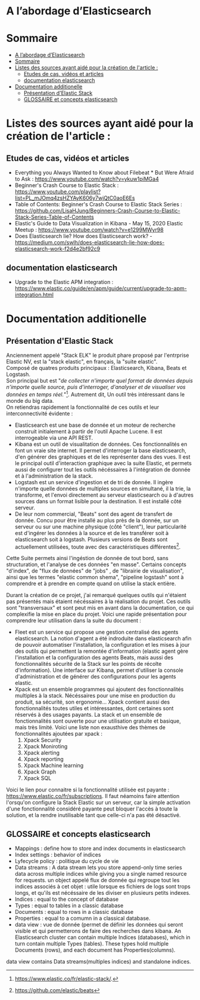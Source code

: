 # A l’abordage d’Elasticsearch
# Sommaire
- [A l’abordage d’Elasticsearch](#a-labordage-delasticsearch)
- [Sommaire](#sommaire)
- [Listes des sources ayant aidé pour la création de l'article :](#listes-des-sources-ayant-aidé-pour-la-création-de-larticle-)
  - [Etudes de cas, vidéos et articles](#etudes-de-cas-vidéos-et-articles)
  - [documentation elasticsearch](#documentation-elasticsearch)
- [Documentation additionelle](#documentation-additionelle)
  - [Présentation d'Elastic Stack](#présentation-delastic-stack)
  - [GLOSSAIRE et concepts elasticsearch](#glossaire-et-concepts-elasticsearch)

# Listes des sources ayant aidé pour la création de l'article :
## Etudes de cas, vidéos et articles
- Everything you Always Wanted to Know about Filebeat * But Were Afraid to Ask : https://www.youtube.com/watch?v=ykuw1piMGa4
- Beginner's Crash Course to Elastic Stack : https://www.youtube.com/playlist?list=PL_mJOmq4zsHZYAyK606y7wjQtC0aoE6Es
- Table of Contents: Beginner's Crash Course to Elastic Stack Series : https://github.com/LisaHJung/Beginners-Crash-Course-to-Elastic-Stack-Series-Table-of-Contents
- Elastic's Guide to Data Visualization in Kibana - May 15, 2020 Elastic Meetup : https://www.youtube.com/watch?v=e1299MWyr98
- Does Elasticsearch lie? How does Elasticsearch work? - https://medium.com/swlh/does-elasticsearch-lie-how-does-elasticsearch-work-f2d4e2bf92c9

## documentation elasticsearch
- Upgrade to the Elastic APM integration : https://www.elastic.co/guide/en/apm/guide/current/upgrade-to-apm-integration.html 


# Documentation additionelle
## Présentation d'Elastic Stack

Anciennement appelé "Stack ELK" le produit phare proposé par l'entrprise Elastic NV, est la "stack elastic", en français, la "suite elastic". </br>
Composé de quatres produits principaux : Elasticsearch, Kibana, Beats et Logstash. </br>
Son principal but est "*de collecter n'importe quel format de données depuis n'importe quelle source, puis d'interroger, d'analyser et de visualiser vos données en temps réel.*"[^1]. Autrement dit, Un outil très intéressant dans le monde du big data. </br>
On retiendras rapidement la fonctionnalité de ces outils et leur interconnectivité évidente : </br>
- Elasticsearch est une base de donnée et un moteur de recherche construit initialement à partir de l'outil Apache Lucene. Il est interrogeable via une API REST. 
- Kibana est un outil de visualitation de données. Ces fonctionnalités en font un vraie site internet. Il permet d'interroger la base elasticsearch, d'en générer des graphiques et de les représenter dans des vues. Il est le principal outil d'interaction graphique avec la suite Elastic, et permets  aussi de configurer tout les outils nécéssaires à l'intégration de donnée et à l'administration de la stack.
- Logstash est un service d'ingestion et de tri de donnée. Il ingère n'importe quelle données de multiples sources en simultané, il la trie, la transforme, et l'envoi directement au serveur elasticsearch ou à d'autres sources dans un format lisible pour la destination. Il est installé côté serveur.
- De leur nom commercial, "Beats" sont des agent de transfert de donnée. Concu pour être installé au plus près de la donnée, sur un serveur ou sur une machine physique (côté "client"), leur particularité est d'ingérer les données à la source et de les transférer soit à elasticsearch soit à logstash. Plusieurs versions de Beats sont actuellement utilisées, toute avec des caractéristiques différentes[^2].

Cette Suite permets ainsi l'ingéstion de donnée de tout bord, sans structuration, et l'analyse de ces données "en masse". Certains concepts "d'index", de "flux de données" de "jobs" , de "librairie de visualisation", ainsi que les termes "elastic common shema", "pipeline logstash" sont à comprendre et à prendre en compte quand on utilise la stack entière.

Durant la création de ce projet, j'ai remarqué quelques outils qui n'étaient pas présentés mais étaient nécéssaires à la réalisation du projet.
Ces outils sont "transversaux" et sont peut mis en avant dans la documentation, ce qui complexifie la mise en place du projet. Voici une rapide présentation pour comprendre leur utilisation dans la suite du document :
- Fleet est un service qui propose une gestion centralisé des agents elasticsearch. La notion d'agent a été indroduite dans elasticsearch afin de pouvoir automatiser l'installation, la configuration et les mises à jour des outils qui permettent la remontée d'information (elastic agent gère l'installation et la configuration des agents Beats, mais aussi des fonctionnalités sécurité de la Stack sur les points de récolte d'information). Une interface sur Kibana, permet d'utiliser la console d'administration et de générer des configurations pour les agents elastic.
- Xpack est un ensemble programmes qui ajoutent des fonctionnalités multiples à la stack.  Nécéssaires pour une mise en production du produit, sa sécurité, son ergonomie... Xpack contient aussi des fonctionnalités toutes utiles et intéressantes, dont certaines sont réservés à des usages payants. La stack et un ensemble de fonctionnalités sont ouverte pour une utilisation gratuite et basique, mais très limité. Voici une liste non exausthive des thèmes de fonctionnalités ajoutées par xpack :
  1. Xpack Security
  2. Xpack Moniroting
  3. Xpack alerting
  4. Xpack reporting
  5. Xpack Machine learning
  6. Xpack Graph
  7. Xpack SQL

Voici le lien pour connaitre si la fonctionnalité utilisée est payante : https://www.elastic.co/fr/subscriptions. Il faut néamoins faire attention l'orsqu'on configure la Stack Elastic sur un serveur, car la simple activation d'une fonctionnalité considéré payante peut bloquer l'accès à toute la solution, et la rendre inutilisable tant que celle-ci n'a pas été désactivé.

[^1]: https://www.elastic.co/fr/elastic-stack/.
[^2]: https://github.com/elastic/beats

## GLOSSAIRE et concepts elasticsearch 

- Mappings : define how to store and index documents in elasticsearch
- Index settings : behavior of indices
- Lyfecycle policy : politique du cycle de vie
- Data streams : A data stream lets you store append-only time series data across multiple indices while giving you a single named resource for requests. un object appelé flux de donnée qui regroupe tout les indices associés à cet objet : utile lorsque es fichiers de logs sont trops longs, et qu'ils est nécéssaire de les diviser en plusieurs petits indexes. 
- Indices : equal to the concept of database
- Types : equal to tables in a classic database
- Documents : equal to rows in a classic database
- Properties : equal to a comumn in a classical database.
- data view : vue de donnée (permet de définir les données qui seront visible et qui permetterons de faire des recherches dans kibana.
An Elasticsearch cluster can contain multiple Indices (databases), which in turn contain multiple Types (tables). These types hold multiple Documents (rows), and each document has Properties(columns).


data view contains Data streams(multiples indices) and standalone indices.


